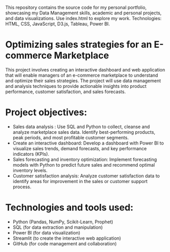 This repository contains the source code for my personal portfolio, showcasing my Data Management skills, academic and personal projects, and data visualizations. Use index.html to explore my work. Technologies: HTML, CSS, JavaScript, D3.js, Tableau, Power BI.
# Optimizing sales strategies for an E-commerce Marketplace
This project involves creating an interactive dashboard and web application that will enable managers of an e-commerce marketplace to understand and optimize their sales strategies. The project will use data management and analysis techniques to provide actionable insights into product performance, customer satisfaction, and sales forecasts.
  # Project objectives:
- Sales data analysis : Use SQL and Python to collect, cleanse and analyze marketplace sales data. Identify best-performing products, peak periods, and most profitable customer segments.
- Create an interactive dashboard: Develop a dashboard with Power BI to visualize sales trends, demand forecasts, and key performance indicators (KPIs).
- Sales forecasting and inventory optimization: Implement forecasting models with Python to predict future sales and recommend optimal inventory levels.
- Customer satisfaction analysis: Analyze customer satisfaction data to identify areas for improvement in the sales or customer support process.
# Technologies and tools used:
- Python (Pandas, NumPy, Scikit-Learn, Prophet)
- SQL (for data extraction and manipulation)
- Power BI (for data visualization)
- Streamlit (to create the interactive web application)
- GitHub (for code management and collaboration)
  
